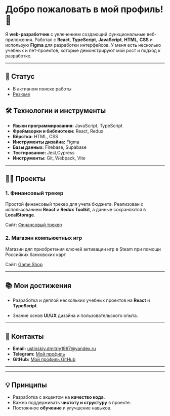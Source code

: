 # Добро пожаловать в мой профиль! 👋

Я **web-разработчик** с увлечением создающий функциональные веб-приложения. Работал с **React**, **TypeScript**, **JavaScript**, **HTML**, **CSS** и использую **Figma** для разработки интерфейсов. У меня есть несколько учебных и пет-проектов, которые демонстрируют мой рост и подход к разработке.

---

## 💼 Статус
- В активном поиске работы
- [Резюме](https://disk.yandex.ru/i/7HtaRcNvqGqbCw)

## 🛠️ Технологии и инструменты

- **Языки программирования:** JavaScript, TypeScript
- **Фреймворки и библиотеки:** React, Redux
- **Вёрстка:** HTML, CSS
- **Инструменты дизайна:** Figma
- **Базы данных:** Firebase, Supabase
- **Тестирование:** Jest,Cypress
- **Инструменты:** Git, Webpack, Vite

---

## 🧑‍💻 Проекты

### 1. Финансовый трекер
Простой финансовый трекер для учета бюджета. Реализован с использованием **React** и **Redux Toolkit**, а данные сохраняются в **LocalStorage**.

Сайт: [Финансовый трекер](https://my-finance-delta-three.vercel.app/)

### 2. Магазин компьюетных игр
Магазин дял приобретения ключей активации игр в Steam при помощи Российких банковских карт

Сайт: [Game Shop](https://game-shop-sandy.vercel.app/)

---

## 📚 Мои достижения

- Разработка и деплой нескольких учебных проектов на **React** и **TypeScript**.

- Знание основ **UI/UX** дизайна и пользовательского опыта.

---

## 💬 Контакты

- **Email:** ustinskiy.dmitriy1997@yandex.ru
- **Telegram:** [Мой профиль](https://t.me/marpol03)
- **GitHub:** [Мой профиль GitHub](https://github.com/UstinskiyDmitriy)

---

---

## 💡 Принципы

- Разработка с акцентом на **качество кода**.
- Важно поддерживать **чистоту и структуру** в проекте.
- Постоянное **обучение** и улучшение навыков.


